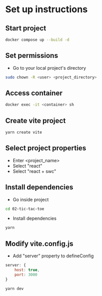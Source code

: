 # Set up instructions


## Start project
```bash
docker compose up --build -d
```

## Set permissions
- Go to your local project's directory
```bash
sudo chown -R <user> <project_directory>
```

## Access container
```bash
docker exec -it <container> sh
```

## Create vite project
```bash
yarn create vite
```

## Select project properties
- Enter <project_name>
- Select "react"
- Select "react + swc"

## Install dependencies
- Go inside project
```bash
cd 02-tic-tac-toe
```

- Install dependencies
```bash
yarn
```

## Modify vite.config.js
- Add "server" property to defineConfig 
```javascript
server: {
    host: true,
    port: 3000
}
```

```bash
yarn dev
```